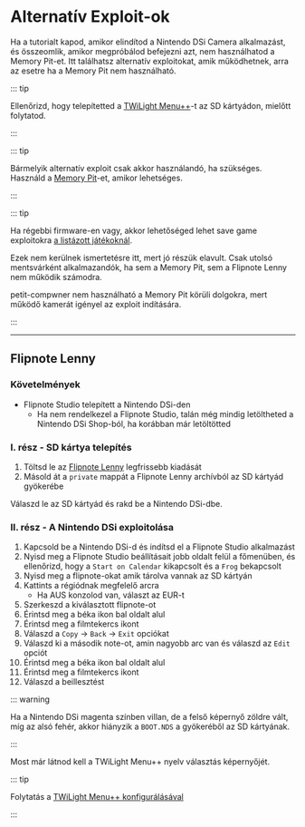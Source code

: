 ---
---

# Alternatív Exploit-ok

Ha a tutorialt kapod, amikor elindítod a Nintendo DSi Camera alkalmazást, és összeomlik, amikor megpróbálod befejezni azt, nem használhatod a Memory Pit-et. Itt találhatsz alternatív exploitokat, amik működhetnek, arra az esetre ha a Memory Pit nem használható.

::: tip

Ellenőrizd, hogy telepítetted a [TWiLight Menu++](launching-the-exploit.html#twilight-menu)-t az SD kártyádon, mielőtt folytatod.

:::

::: tip

Bármelyik alternatív exploit csak akkor használandó, ha szükséges. Használd a [Memory Pit](launching-the-exploit)-et, amikor lehetséges.

:::

::: tip

Ha régebbi firmware-en vagy, akkor lehetőséged lehet save game exploitokra [a listázott játékoknál](https://dsibrew.org/wiki/DSi_exploits#DSiWare(True_DSi-Mode)_Exploits).

Ezek nem kerülnek ismertetésre itt, mert jó részük elavult. Csak utolsó mentsvárként alkalmazandók, ha sem a Memory Pit, sem a Flipnote Lenny nem működik számodra.

petit-compwner nem használható a Memory Pit körüli dolgokra, mert működő kamerát igényel az exploit indítására.

:::

***

## Flipnote Lenny
### Követelmények
- Flipnote Studio telepített a Nintendo DSi-den
   - Ha nem rendelkezel a Flipnote Studio, talán még mindig letöltheted a Nintendo DSi Shop-ból, ha korábban már letöltötted

### I. rész - SD kártya telepítés
1. Töltsd le az [Flipnote Lenny](https://davejmurphy.com/%CD%A1-%CD%9C%CA%96-%CD%A1/) legfrissebb kiadását
1. Másold át a `private` mappát a Flipnote Lenny archívból az SD kártyád gyökerébe

Válaszd le az SD kártyád és rakd be a Nintendo DSi-dbe.

### II. rész - A Nintendo DSi exploitolása

1. Kapcsold be a Nintendo DSi-d és indítsd el a Flipnote Studio alkalmazást
1. Nyisd meg a Flipnote Studio beállításait jobb oldalt felül a főmenüben, és ellenőrizd, hogy a `Start on Calendar` kikapcsolt és a `Frog` bekapcsolt
1. Nyisd meg a flipnote-okat amik tárolva vannak az SD kártyán
1. Kattints a régiódnak megfelelő arcra
   - Ha AUS konzolod van, választ az EUR-t
1. Szerkeszd a kiválasztott flipnote-ot
1. Érintsd meg a béka ikon bal oldalt alul
1. Érintsd meg a filmtekercs ikont
1. Válaszd a `Copy` -> `Back` -> `Exit` opciókat
1. Válaszd ki a második note-ot, amin nagyobb arc van és válaszd az `Edit` opciót
1. Érintsd meg a béka ikon bal oldalt alul
1. Érintsd meg a filmtekercs ikont
1. Válaszd a beillesztést

::: warning

Ha a Nintendo DSi magenta színben villan, de a felső képernyő zöldre vált, míg az alsó fehér, akkor hiányzik a `BOOT.NDS` a gyökeréből az SD kártyának.

:::

Most már látnod kell a TWiLight Menu++ nyelv választás képernyőjét.

::: tip

Folytatás a [TWiLight Menu++ konfigurálásával](launching-the-exploit.html#section-iii-configuring-twilight-menu)

:::
